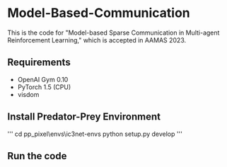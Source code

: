 # Model-Based-Communication

This is the code for "Model-based Sparse Communication in Multi-agent Reinforcement Learning," which is accepted in AAMAS 2023.

## Requirements
* OpenAI Gym 0.10
* PyTorch 1.5 (CPU)
* visdom

## Install Predator-Prey Environment
'''
cd pp_pixel\envs\ic3net-envs
python setup.py develop
'''

## Run the code


